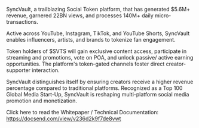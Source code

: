 SyncVault, a trailblazing Social Token platform, that has generated $5.6M+ revenue, garnered 22BN views, and processes 140M+ daily micro-transactions. 

Active across YouTube, Instagram, TikTok, and YouTube Shorts, SyncVault enables influencers, artists, and brands to tokenize fan engagement. 

Token holders of $SVTS will gain exclusive content access, participate in streaming and promotions, vote on POA, and unlock passive/ active earning opportunities. The platform's token-gated channels foster direct creator-supporter interaction. 

SyncVault distinguishes itself by ensuring creators receive a higher revenue percentage compared to traditional platforms. Recognized as a Top 100 Global Media Start-Up, SyncVault is reshaping multi-platform social media promotion and monetization.

Click here to read the Whitepaper / Technical Documentation: https://docsend.com/view/v236d2k9f7de8vwt
